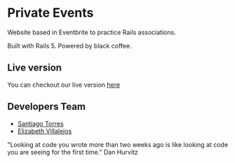 # Private Events

Website based in Eventbrite to practice Rails associations.

Built with Rails 5. Powered by black coffee.

## Live version

You can checkout our live version [here](https://pure-thicket-29255.herokuapp.com/)


## Developers Team

- [Santiago Torres](https://github.com/stiakov)
- [Elizabeth Villalejos](https://github.com/misselliev/)

"Looking at code you wrote more than two weeks ago is like looking at code you are seeing for the first time." Dan Hurvitz
